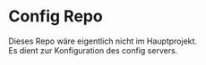 # Config Repo
Dieses Repo wäre eigentlich nicht im Hauptprojekt.<br>
Es dient zur Konfiguration des config servers.

